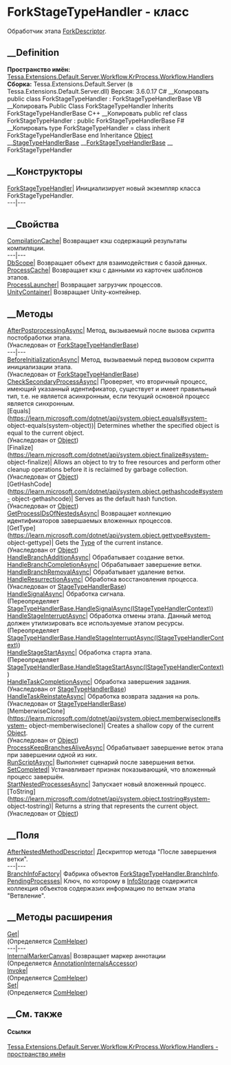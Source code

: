 # ForkStageTypeHandler - класс
Обработчик этапа
[ForkDescriptor](F_Tessa_Extensions_Default_Shared_Workflow_KrProcess_StageTypeDescriptors_ForkDescriptor.htm).
## __Definition
 **Пространство имён:**
[Tessa.Extensions.Default.Server.Workflow.KrProcess.Workflow.Handlers](N_Tessa_Extensions_Default_Server_Workflow_KrProcess_Workflow_Handlers.htm)  
 **Сборка:** Tessa.Extensions.Default.Server (в
Tessa.Extensions.Default.Server.dll) Версия: 3.6.0.17
C# __Копировать
     public class ForkStageTypeHandler : ForkStageTypeHandlerBase
VB __Копировать
     Public Class ForkStageTypeHandler
    	Inherits ForkStageTypeHandlerBase
C++ __Копировать
     public ref class ForkStageTypeHandler : public ForkStageTypeHandlerBase
F# __Копировать
     type ForkStageTypeHandler = 
        class
            inherit ForkStageTypeHandlerBase
        end
Inheritance
    [Object](https://learn.microsoft.com/dotnet/api/system.object) __[StageTypeHandlerBase](T_Tessa_Extensions_Default_Server_Workflow_KrProcess_Workflow_Handlers_StageTypeHandlerBase.htm) __[ForkStageTypeHandlerBase](T_Tessa_Extensions_Default_Server_Workflow_KrProcess_Workflow_Handlers_ForkStageTypeHandlerBase.htm) __ ForkStageTypeHandler
##  __Конструкторы
[ForkStageTypeHandler](M_Tessa_Extensions_Default_Server_Workflow_KrProcess_Workflow_Handlers_ForkStageTypeHandler__ctor.htm)|
Инициализирует новый экземпляр класса ForkStageTypeHandler.  
---|---  
## __Свойства
[CompilationCache](P_Tessa_Extensions_Default_Server_Workflow_KrProcess_Workflow_Handlers_ForkStageTypeHandler_CompilationCache.htm)|
Возвращает кэш содержащий результаты компиляции.  
---|---  
[DbScope](P_Tessa_Extensions_Default_Server_Workflow_KrProcess_Workflow_Handlers_ForkStageTypeHandler_DbScope.htm)|
Возвращает объект для взаимодействия с базой данных.  
[ProcessCache](P_Tessa_Extensions_Default_Server_Workflow_KrProcess_Workflow_Handlers_ForkStageTypeHandler_ProcessCache.htm)|
Возвращает кэш с данными из карточек шаблонов этапов.  
[ProcessLauncher](P_Tessa_Extensions_Default_Server_Workflow_KrProcess_Workflow_Handlers_ForkStageTypeHandler_ProcessLauncher.htm)|
Возвращает загрузчик процессов.  
[UnityContainer](P_Tessa_Extensions_Default_Server_Workflow_KrProcess_Workflow_Handlers_ForkStageTypeHandler_UnityContainer.htm)|
Возвращает Unity-контейнер.  
## __Методы
[AfterPostprocessingAsync](M_Tessa_Extensions_Default_Server_Workflow_KrProcess_Workflow_Handlers_ForkStageTypeHandlerBase_AfterPostprocessingAsync.htm)|
Метод, вызываемый после вызова скрипта постобработки этапа.  
(Унаследован от
[ForkStageTypeHandlerBase](T_Tessa_Extensions_Default_Server_Workflow_KrProcess_Workflow_Handlers_ForkStageTypeHandlerBase.htm))  
---|---  
[BeforeInitializationAsync](M_Tessa_Extensions_Default_Server_Workflow_KrProcess_Workflow_Handlers_ForkStageTypeHandlerBase_BeforeInitializationAsync.htm)|
Метод, вызываемый перед вызовом скрипта инициализации этапа.  
(Унаследован от
[ForkStageTypeHandlerBase](T_Tessa_Extensions_Default_Server_Workflow_KrProcess_Workflow_Handlers_ForkStageTypeHandlerBase.htm))  
[CheckSecondaryProcessAsync](M_Tessa_Extensions_Default_Server_Workflow_KrProcess_Workflow_Handlers_ForkStageTypeHandler_CheckSecondaryProcessAsync.htm)|
Проверяет, что вторичный процесс, имеющий указанный идентификатор, существует
и имеет правильный тип, т.е. не является асинхронным, если текущий основной
процесс является синхронным.  
[Equals](https://learn.microsoft.com/dotnet/api/system.object.equals#system-
object-equals\(system-object\))| Determines whether the specified object is
equal to the current object.  
(Унаследован от
[Object](https://learn.microsoft.com/dotnet/api/system.object))  
[Finalize](https://learn.microsoft.com/dotnet/api/system.object.finalize#system-
object-finalize)| Allows an object to try to free resources and perform other
cleanup operations before it is reclaimed by garbage collection.  
(Унаследован от
[Object](https://learn.microsoft.com/dotnet/api/system.object))  
[GetHashCode](https://learn.microsoft.com/dotnet/api/system.object.gethashcode#system-
object-gethashcode)| Serves as the default hash function.  
(Унаследован от
[Object](https://learn.microsoft.com/dotnet/api/system.object))  
[GetProcessIDsOfNestedsAsync](M_Tessa_Extensions_Default_Server_Workflow_KrProcess_Workflow_Handlers_ForkStageTypeHandler_GetProcessIDsOfNestedsAsync.htm)|
Возвращает коллекцию идентификаторов завершаемых вложенных процессов.  
[GetType](https://learn.microsoft.com/dotnet/api/system.object.gettype#system-
object-gettype)| Gets the
[Type](https://learn.microsoft.com/dotnet/api/system.type) of the current
instance.  
(Унаследован от
[Object](https://learn.microsoft.com/dotnet/api/system.object))  
[HandleBranchAdditionAsync](M_Tessa_Extensions_Default_Server_Workflow_KrProcess_Workflow_Handlers_ForkStageTypeHandler_HandleBranchAdditionAsync.htm)|
Обрабатывает создание ветки.  
[HandleBranchCompletionAsync](M_Tessa_Extensions_Default_Server_Workflow_KrProcess_Workflow_Handlers_ForkStageTypeHandler_HandleBranchCompletionAsync.htm)|
Обрабатывает завершение ветки.  
[HandleBranchRemovalAsync](M_Tessa_Extensions_Default_Server_Workflow_KrProcess_Workflow_Handlers_ForkStageTypeHandler_HandleBranchRemovalAsync.htm)|
Обрабатывает удаление ветки.  
[HandleResurrectionAsync](M_Tessa_Extensions_Default_Server_Workflow_KrProcess_Workflow_Handlers_StageTypeHandlerBase_HandleResurrectionAsync.htm)|
Обработка восстановления процесса.  
(Унаследован от
[StageTypeHandlerBase](T_Tessa_Extensions_Default_Server_Workflow_KrProcess_Workflow_Handlers_StageTypeHandlerBase.htm))  
[HandleSignalAsync](M_Tessa_Extensions_Default_Server_Workflow_KrProcess_Workflow_Handlers_ForkStageTypeHandler_HandleSignalAsync.htm)|
Обработка сигнала.  
(Переопределяет
[StageTypeHandlerBase.HandleSignalAsync(IStageTypeHandlerContext)](M_Tessa_Extensions_Default_Server_Workflow_KrProcess_Workflow_Handlers_StageTypeHandlerBase_HandleSignalAsync.htm))  
[HandleStageInterruptAsync](M_Tessa_Extensions_Default_Server_Workflow_KrProcess_Workflow_Handlers_ForkStageTypeHandler_HandleStageInterruptAsync.htm)|
Обработка отмены этапа. Данный метод должен утилизировать все используемые
этапом ресурсы.  
(Переопределяет
[StageTypeHandlerBase.HandleStageInterruptAsync(IStageTypeHandlerContext)](M_Tessa_Extensions_Default_Server_Workflow_KrProcess_Workflow_Handlers_StageTypeHandlerBase_HandleStageInterruptAsync.htm))  
[HandleStageStartAsync](M_Tessa_Extensions_Default_Server_Workflow_KrProcess_Workflow_Handlers_ForkStageTypeHandler_HandleStageStartAsync.htm)|
Обработка старта этапа.  
(Переопределяет
[StageTypeHandlerBase.HandleStageStartAsync(IStageTypeHandlerContext)](M_Tessa_Extensions_Default_Server_Workflow_KrProcess_Workflow_Handlers_StageTypeHandlerBase_HandleStageStartAsync.htm))  
[HandleTaskCompletionAsync](M_Tessa_Extensions_Default_Server_Workflow_KrProcess_Workflow_Handlers_StageTypeHandlerBase_HandleTaskCompletionAsync.htm)|
Обработка завершения задания.  
(Унаследован от
[StageTypeHandlerBase](T_Tessa_Extensions_Default_Server_Workflow_KrProcess_Workflow_Handlers_StageTypeHandlerBase.htm))  
[HandleTaskReinstateAsync](M_Tessa_Extensions_Default_Server_Workflow_KrProcess_Workflow_Handlers_StageTypeHandlerBase_HandleTaskReinstateAsync.htm)|
Обработка возврата задания на роль.  
(Унаследован от
[StageTypeHandlerBase](T_Tessa_Extensions_Default_Server_Workflow_KrProcess_Workflow_Handlers_StageTypeHandlerBase.htm))  
[MemberwiseClone](https://learn.microsoft.com/dotnet/api/system.object.memberwiseclone#system-
object-memberwiseclone)| Creates a shallow copy of the current
[Object](https://learn.microsoft.com/dotnet/api/system.object).  
(Унаследован от
[Object](https://learn.microsoft.com/dotnet/api/system.object))  
[ProcessKeepBranchesAliveAsync](M_Tessa_Extensions_Default_Server_Workflow_KrProcess_Workflow_Handlers_ForkStageTypeHandler_ProcessKeepBranchesAliveAsync.htm)|
Обрабатывает завершение веток этапа при завершении одной из них.  
[RunScriptAsync](M_Tessa_Extensions_Default_Server_Workflow_KrProcess_Workflow_Handlers_ForkStageTypeHandler_RunScriptAsync.htm)|
Выполняет сценарий после завершения ветки.  
[SetCompleted](M_Tessa_Extensions_Default_Server_Workflow_KrProcess_Workflow_Handlers_ForkStageTypeHandler_SetCompleted.htm)|
Устанавливает признак показывающий, что вложенный процесс завершён.  
[StartNestedProcessesAsync](M_Tessa_Extensions_Default_Server_Workflow_KrProcess_Workflow_Handlers_ForkStageTypeHandler_StartNestedProcessesAsync.htm)|
Запускает новый вложенный процесс.  
[ToString](https://learn.microsoft.com/dotnet/api/system.object.tostring#system-
object-tostring)| Returns a string that represents the current object.  
(Унаследован от
[Object](https://learn.microsoft.com/dotnet/api/system.object))  
##  __Поля
[AfterNestedMethodDescriptor](F_Tessa_Extensions_Default_Server_Workflow_KrProcess_Workflow_Handlers_ForkStageTypeHandler_AfterNestedMethodDescriptor.htm)|
Дескриптор метода "После завершения ветки".  
---|---  
[BranchInfoFactory](F_Tessa_Extensions_Default_Server_Workflow_KrProcess_Workflow_Handlers_ForkStageTypeHandler_BranchInfoFactory.htm)|
Фабрика объектов
[ForkStageTypeHandler.BranchInfo](T_Tessa_Extensions_Default_Server_Workflow_KrProcess_Workflow_Handlers_ForkStageTypeHandler_BranchInfo.htm).  
[PendingProcesses](F_Tessa_Extensions_Default_Server_Workflow_KrProcess_Workflow_Handlers_ForkStageTypeHandler_PendingProcesses.htm)|
Ключ, по которому в
[InfoStorage](P_Tessa_Extensions_Default_Server_Workflow_KrObjectModel_Stage_InfoStorage.htm)
содержится коллекция объектов содержазих информацию по веткам этапа
"Ветвление".  
## __Методы расширения
[Get](M_Tessa_Extensions_Default_Client_EDS_ComHelper_Get.htm)|  
(Определяется
[ComHelper](T_Tessa_Extensions_Default_Client_EDS_ComHelper.htm))  
---|---  
[InternalMarkerCanvas](M_Tessa_UI_Views_Charting_Annotations_AnnotationInternalsAccessor_InternalMarkerCanvas.htm)|
Возвращает маркер аннотации  
(Определяется
[AnnotationInternalsAccessor](T_Tessa_UI_Views_Charting_Annotations_AnnotationInternalsAccessor.htm))  
[Invoke](M_Tessa_Extensions_Default_Client_EDS_ComHelper_Invoke.htm)|  
(Определяется
[ComHelper](T_Tessa_Extensions_Default_Client_EDS_ComHelper.htm))  
[Set](M_Tessa_Extensions_Default_Client_EDS_ComHelper_Set.htm)|  
(Определяется
[ComHelper](T_Tessa_Extensions_Default_Client_EDS_ComHelper.htm))  
##  __См. также
#### Ссылки
[Tessa.Extensions.Default.Server.Workflow.KrProcess.Workflow.Handlers -
пространство
имён](N_Tessa_Extensions_Default_Server_Workflow_KrProcess_Workflow_Handlers.htm)
